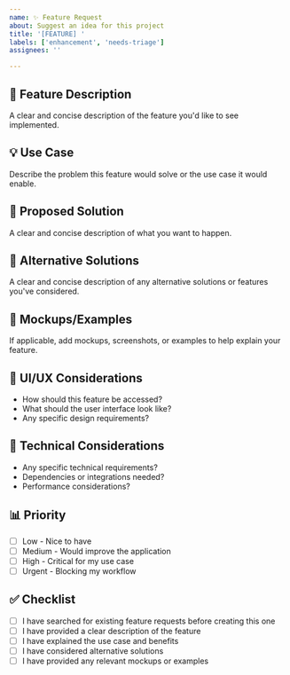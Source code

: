 ```yaml
---
name: ✨ Feature Request
about: Suggest an idea for this project
title: '[FEATURE] '
labels: ['enhancement', 'needs-triage']
assignees: ''

---
```


## 🚀 Feature Description
A clear and concise description of the feature you'd like to see implemented.

## 💡 Use Case
Describe the problem this feature would solve or the use case it would enable.

## 🎯 Proposed Solution
A clear and concise description of what you want to happen.

## 🔄 Alternative Solutions
A clear and concise description of any alternative solutions or features you've considered.

## 📱 Mockups/Examples
If applicable, add mockups, screenshots, or examples to help explain your feature.

## 🎨 UI/UX Considerations
- How should this feature be accessed?
- What should the user interface look like?
- Any specific design requirements?

## 🔧 Technical Considerations
- Any specific technical requirements?
- Dependencies or integrations needed?
- Performance considerations?

## 📊 Priority
- [ ] Low - Nice to have
- [ ] Medium - Would improve the application
- [ ] High - Critical for my use case
- [ ] Urgent - Blocking my workflow

## ✅ Checklist
- [ ] I have searched for existing feature requests before creating this one
- [ ] I have provided a clear description of the feature
- [ ] I have explained the use case and benefits
- [ ] I have considered alternative solutions
- [ ] I have provided any relevant mockups or examples
